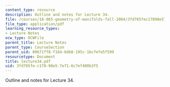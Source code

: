 ```yaml
---
content_type: resource
description: Outline and notes for Lecture 34.
file: /courses/18-965-geometry-of-manifolds-fall-2004/3fd765fec17898e57e716c7ef400b3f5_lecture34.pdf
file_type: application/pdf
learning_resource_types:
- Lecture Notes
ocw_type: OCWFile
parent_title: Lecture Notes
parent_type: CourseSection
parent_uid: 09671ff8-f164-6db8-195c-1bcfefe5f599
resourcetype: Document
title: lecture34.pdf
uid: 3fd765fe-c178-98e5-7e71-6c7ef400b3f5
---
```

Outline and notes for Lecture 34.

